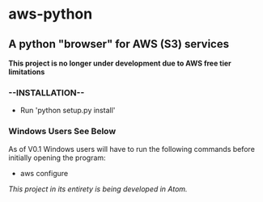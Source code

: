 # aws-python
## A python "browser" for AWS (S3) services

**This project is no longer under development due to AWS free tier limitations**

### --INSTALLATION--
* Run 'python setup.py install'


### **Windows Users See Below**
As of V0.1 Windows users will have to run the following commands before initially opening the program:
* aws configure


*This project in its entirety is being developed in Atom.*
